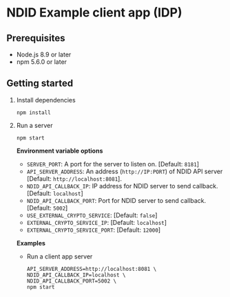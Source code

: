 # NDID Example client app (IDP)

## Prerequisites

* Node.js 8.9 or later
* npm 5.6.0 or later

## Getting started

1.  Install dependencies

    ```
    npm install
    ```
2.  Run a server

    ```
    npm start
    ```

    **Environment variable options**
    * `SERVER_PORT`: A port for the server to listen on. [Default: `8181`]
    * `API_SERVER_ADDRESS`: An address (`http://IP:PORT`) of NDID API server [Default: `http://localhost:8081`].
    * `NDID_API_CALLBACK_IP`: IP address for NDID server to send callback. [Default: `localhost`]
    * `NDID_API_CALLBACK_PORT`: Port for NDID server to send callback. [Default: `5002`]
    * `USE_EXTERNAL_CRYPTO_SERVICE`: [Default: `false`]
    * `EXTERNAL_CRYPTO_SERVICE_IP`: [Default: `localhost`]
    * `EXTERNAL_CRYPTO_SERVICE_PORT`: [Default: `12000`]

    **Examples**
    * Run a client app server

        ```
        API_SERVER_ADDRESS=http://localhost:8081 \
        NDID_API_CALLBACK_IP=localhost \
        NDID_API_CALLBACK_PORT=5002 \
        npm start
        ```
